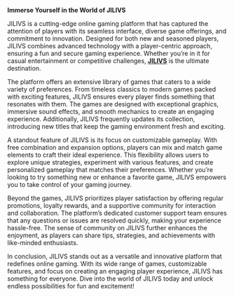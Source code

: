 **Immerse Yourself in the World of JILIVS**

JILIVS is a cutting-edge online gaming platform that has captured the attention of players with its seamless interface, diverse game offerings, and commitment to innovation. Designed for both new and seasoned players, JILIVS combines advanced technology with a player-centric approach, ensuring a fun and secure gaming experience. Whether you’re in it for casual entertainment or competitive challenges, **[JILIVS](https://jilivs.asia)** is the ultimate destination.

The platform offers an extensive library of games that caters to a wide variety of preferences. From timeless classics to modern games packed with exciting features, JILIVS ensures every player finds something that resonates with them. The games are designed with exceptional graphics, immersive sound effects, and smooth mechanics to create an engaging experience. Additionally, JILIVS frequently updates its collection, introducing new titles that keep the gaming environment fresh and exciting.

A standout feature of JILIVS is its focus on customizable gameplay. With free combination and expansion options, players can mix and match game elements to craft their ideal experience. This flexibility allows users to explore unique strategies, experiment with various features, and create personalized gameplay that matches their preferences. Whether you’re looking to try something new or enhance a favorite game, JILIVS empowers you to take control of your gaming journey.

Beyond the games, JILIVS prioritizes player satisfaction by offering regular promotions, loyalty rewards, and a supportive community for interaction and collaboration. The platform’s dedicated customer support team ensures that any questions or issues are resolved quickly, making your experience hassle-free. The sense of community on JILIVS further enhances the enjoyment, as players can share tips, strategies, and achievements with like-minded enthusiasts.

In conclusion, JILIVS stands out as a versatile and innovative platform that redefines online gaming. With its wide range of games, customizable features, and focus on creating an engaging player experience, JILIVS has something for everyone. Dive into the world of JILIVS today and unlock endless possibilities for fun and excitement!